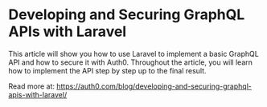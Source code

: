 # Developing and Securing GraphQL APIs with Laravel

This article will show you how to use Laravel to implement a basic GraphQL API and how to secure it with Auth0. Throughout the article, you will learn how to implement the API step by step up to the final result.

Read more at: https://auth0.com/blog/developing-and-securing-graphql-apis-with-laravel/
